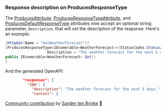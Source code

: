 ### Response description on ProducesResponseType

The [ProducesAttribute](/dotnet/api/microsoft.aspnetcore.mvc.producesattribute-1), [ProducesResponseTypeAttribute](/dotnet/api/microsoft.aspnetcore.mvc.producesresponsetypeattribute-1), and [ProducesDefaultResponseType](/dotnet/api/microsoft.aspnetcore.mvc.producesdefaultresponsetypeattribute) attributes now accept an optional string parameter, `Description`, that will set the description of the response. Here's an example:

```csharp
[HttpGet(Name = "GetWeatherForecast")]
[ProducesResponseType<IEnumerable<WeatherForecast>>(StatusCodes.Status200OK,
                   Description = "The weather forecast for the next 5 days.")]
public IEnumerable<WeatherForecast> Get()
{
```

And the generated OpenAPI:

```json
        "responses": {
          "200": {
            "description": "The weather forecast for the next 5 days.",
            "content": {
```

[Community contribution](https://github.com/dotnet/aspnetcore/pull/58193) by [Sander ten Brinke](https://github.com/sander1095) 🙏
